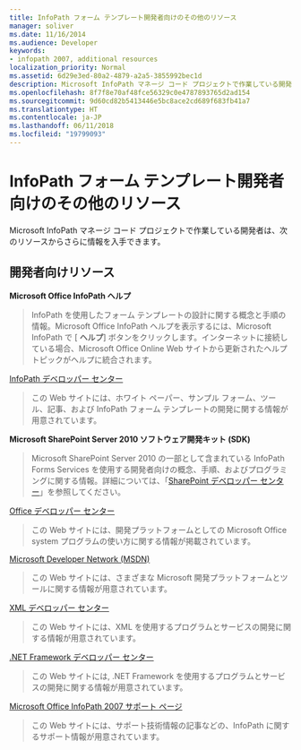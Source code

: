```yaml
---
title: InfoPath フォーム テンプレート開発者向けのその他のリソース
manager: soliver
ms.date: 11/16/2014
ms.audience: Developer
keywords:
- infopath 2007, additional resources
localization_priority: Normal
ms.assetid: 6d29e3ed-80a2-4879-a2a5-3855992bec1d
description: Microsoft InfoPath マネージ コード プロジェクトで作業している開発者は、次のリソースからさらに情報を入手できます。
ms.openlocfilehash: 8f7f8e70af48fce56329c0e4787893765d2ad154
ms.sourcegitcommit: 9d60cd82b5413446e5bc8ace2cd689f683fb41a7
ms.translationtype: HT
ms.contentlocale: ja-JP
ms.lasthandoff: 06/11/2018
ms.locfileid: "19799093"
---
```

# <a name="additional-resources-for-infopath-form-template-developers"></a>InfoPath フォーム テンプレート開発者向けのその他のリソース

Microsoft InfoPath マネージ コード プロジェクトで作業している開発者は、次のリソースからさらに情報を入手できます。
  
## <a name="developer-resources"></a>開発者向けリソース

 **Microsoft Office InfoPath ヘルプ**
  
> InfoPath を使用したフォーム テンプレートの設計に関する概念と手順の情報。Microsoft Office InfoPath ヘルプを表示するには、Microsoft InfoPath で [ **ヘルプ**] ボタンをクリックします。インターネットに接続している場合、Microsoft Office Online Web サイトから更新されたヘルプ トピックがヘルプに統合されます。 
    
[InfoPath デベロッパー センター](http://go.microsoft.com/fwlink?LinkID=11689)
  
> この Web サイトには、ホワイト ペーパー、サンプル フォーム、ツール、記事、および InfoPath フォーム テンプレートの開発に関する情報が用意されています。
    
 **Microsoft SharePoint Server 2010 ソフトウェア開発キット (SDK)**
  
> Microsoft SharePoint Server 2010 の一部として含まれている InfoPath Forms Services を使用する開発者向けの概念、手順、およびプログラミングに関する情報。詳細については、「[SharePoint デベロッパー センター](http://msdn.microsoft.com/ja-JP/sharepoint/default.aspx)」を参照してください。
    
[Office デベロッパー センター](http://go.microsoft.com/fwlink?LinkID=27128)
  
> この Web サイトには、開発プラットフォームとしての Microsoft Office system プログラムの使い方に関する情報が掲載されています。 
    
[Microsoft Developer Network (MSDN)](http://go.microsoft.com/fwlink?LinkId=61826)
  
> この Web サイトには、さまざまな Microsoft 開発プラットフォームとツールに関する情報が用意されています。
    
[XML デベロッパー センター](http://go.microsoft.com/fwlink/?LinkId=61827)
  
> この Web サイトには、XML を使用するプログラムとサービスの開発に関する情報が用意されています。
    
[.NET Framework デベロッパー センター](http://go.microsoft.com/fwlink/?LinkId=61829)
  
> この Web サイトには, .NET Framework を使用するプログラムとサービスの開発に関する情報が用意されています。
    
[Microsoft Office InfoPath 2007 サポート ページ](http://support.microsoft.com/ph/11303)
  
> この Web サイトには、サポート技術情報の記事などの、InfoPath に関するサポート情報が用意されています。
    

